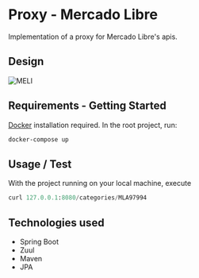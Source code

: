 # Proxy - Mercado Libre

Implementation of a proxy for Mercado Libre's apis.

## Design

![MELI](https://user-images.githubusercontent.com/39138029/90557261-958f3a80-e170-11ea-8acd-ac40653edcbb.png)

## Requirements - Getting Started

[Docker](https://www.docker.com/) installation required.
In the root project, run:

```bash
docker-compose up
```

## Usage / Test
With the project running on your local machine, execute

```python
curl 127.0.0.1:8080/categories/MLA97994

```

## Technologies used
* Spring Boot
* Zuul
* Maven
* JPA
